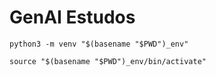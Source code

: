 # GenAI Estudos

```
python3 -m venv "$(basename "$PWD")_env"
```

```
source "$(basename "$PWD")_env/bin/activate"
```
